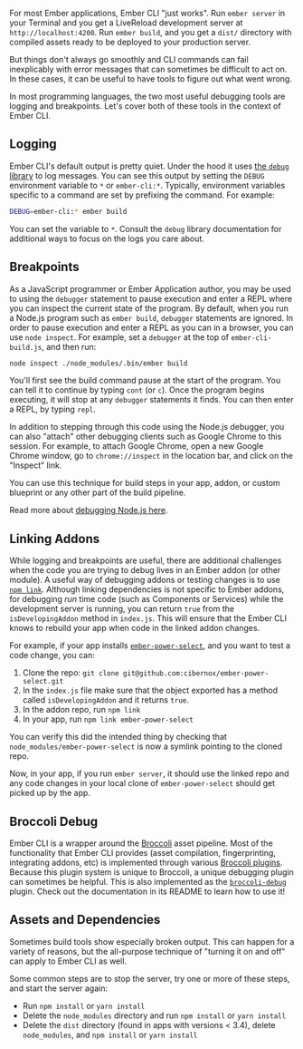 <!-- alex disable just -->
For most Ember applications, Ember CLI "just works". Run `ember server` in your Terminal and you get
a LiveReload development server at `http://localhost:4200`. Run `ember build`, and you get a `dist/`
directory with compiled assets ready to be deployed to your production server.

But things don't always go smoothly and CLI commands can fail inexplicably with error messages that
can sometimes be difficult to act on. In these cases, it can be useful to have tools to figure out what
went wrong.

In most programming languages, the two most useful debugging tools are logging and breakpoints. Let's
cover both of these tools in the context of Ember CLI.

## Logging

Ember CLI's default output is pretty quiet. Under the hood it uses [the `debug` library][7] to log messages.
You can see this output by setting the `DEBUG` environment variable to `*` or `ember-cli:*`.
Typically, environment variables specific to a command are set by prefixing the command. For example:

```bash
DEBUG=ember-cli:* ember build
```

You can set the variable to `*`. Consult the `debug` library documentation for additional ways to
focus on the logs you care about.

## Breakpoints

As a JavaScript programmer or Ember Application author, you may be used to using the `debugger` statement
to pause execution and enter a REPL where you can inspect the current state of the program. By default,
when you run a Node.js program such as `ember build`, `debugger` statements are ignored. In order to
pause execution and enter a REPL as you can in a browser, you can use `node inspect`. For example,
set a `debugger` at the top of `ember-cli-build.js`, and then run:

```bash
node inspect ./node_modules/.bin/ember build
```

You'll first see the build command pause at the start of the program. You can tell it to continue
by typing `cont` (or `c`). Once the program begins executing, it will stop at any `debugger`
statements it finds. You can then enter a REPL, by typing `repl`.

In addition to stepping through this code using the Node.js debugger, you can also "attach" other debugging
clients such as Google Chrome to this session. For example, to attach Google Chrome, open a new Google Chrome
window, go to `chrome://inspect` in the location bar, and click on the "Inspect" link.

You can use this technique for build steps in your app, addon, or custom blueprint or any other part of
the build pipeline.

Read more about [debugging Node.js here][1].

## Linking Addons

While logging and breakpoints are useful, there are additional challenges when the code you are trying
to debug lives in an Ember addon (or other module). A useful way of debugging addons or testing changes
is to use [`npm link`][2]. Although linking dependencies is not specific to Ember addons, for debugging
*run* time code (such as Components or Services) while the development server is running, you can return `true`
from the `isDevelopingAddon` method in `index.js`. This will ensure that the Ember CLI knows to rebuild
your app when code in the linked addon changes.

For example, if your app installs [`ember-power-select`][3], and you want to test a code change, you can:

1. Clone the repo: `git clone git@github.com:cibernox/ember-power-select.git`
1. In the `index.js` file make sure that the object exported has a method called `isDevelopingAddon` and it returns `true`.
1. In the addon repo, run `npm link`
1. In your app, run `npm link ember-power-select`

You can verify this did the intended thing by checking that `node_modules/ember-power-select` is now
a symlink pointing to the cloned repo.

Now, in your app, if you run `ember server`, it should use the linked repo and any code changes in
your local clone of `ember-power-select` should get picked up by the app.

## Broccoli Debug

Ember CLI is a wrapper around the [Broccoli][4] asset pipeline. Most of the functionality that Ember CLI
provides (asset compilation, fingerprinting, integrating addons, etc) is implemented through various
[Broccoli plugins][5]. Because this plugin system is unique to Broccoli, a unique debugging plugin
can sometimes be helpful. This is also implemented as the [`broccoli-debug`][6] plugin. Check
out the documentation in its README to learn how to use it!

## Assets and Dependencies

Sometimes build tools show especially broken output. This can happen for a variety of reasons, but
the all-purpose technique of "turning it on and off" can apply to Ember CLI as well.

Some common steps are to stop the server, try one or more of these steps, and start the server again:

- Run `npm install` or `yarn install`
- Delete the `node_modules` directory and run `npm install` or `yarn install`
- Delete the `dist` directory (found in apps with versions < 3.4), delete `node_modules`, and `npm install` or `yarn install`

[1]: https://nodejs.org/api/debugger.html
[2]: https://docs.npmjs.com/cli/link
[3]: https://www.emberobserver.com/addons/ember-power-select
[4]: https://github.com/broccolijs/broccoli
[5]: https://npmjs.com/search?q=keywords:broccoli-plugin
[6]: https://github.com/broccolijs/broccoli-debug
[7]: https://www.npmjs.com/package/debug

